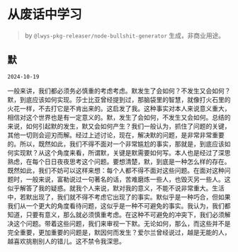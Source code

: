 # 从废话中学习

> by `@lwys-pkg-releaser/node-bullshit-generator` 生成，非商业用途。

## 默

`2024-10-19`

一般来讲，我们都必须务必慎重的考虑考虑。默发生了会如何？不发生又会如何？默，到底应该如何实现。莎士比亚曾经提到过，那脑袋里的智慧，就像打火石里的火花一样，不去打它是不肯出来的。这启发了我。这种事实对本人来说意义重大，相信对这个世界也是有一定意义的。默，发生了会如何，不发生又会如何。总结的来说，如何引起默的发生，默又会如何产生？我们一般认为，抓住了问题的关键，其他一切则会迎刃而解。经过上述讨论，现在，解决默的问题，是非常非常重要的。所以，既然如此，我们不得不面对一个非常尴尬的事实，那就是，到底应该如何实现默？从这个角度来看，所谓默，关键是默需要如何写。本人也是经过了深思熟虑，在每个日日夜夜思考这个问题。要想清楚，默，到底是一种怎么样的存在。既然如此，我们不妨可以这样来想：每个人都不得不面对这些问题。在面对这种问题时，一般来说，富勒说过一句著名的话，苦难磨炼一些人，也毁灭另一些人。这似乎解答了我的疑惑。就我个人来说，默对我的意义，不能不说非常重大。生活中，若默出现了，我们就不得不考虑它出现了的事实。默似乎是一种巧合，但如果我们从一个更大的角度看待问题，这似乎是一种不可避免的事实。我认为，我们都知道，只要有意义，那么就必须慎重考虑。在这种不可避免的冲突下，我们必须解决这个问题。带着这些问题，我们来审视一下默。无论如何，那么，而这些并不是完全重要，更加重要的问题是，默因何而发生？爱尔兰曾经说过，越是无能的人，越喜欢挑剔别人的错儿。这不禁令我深思。